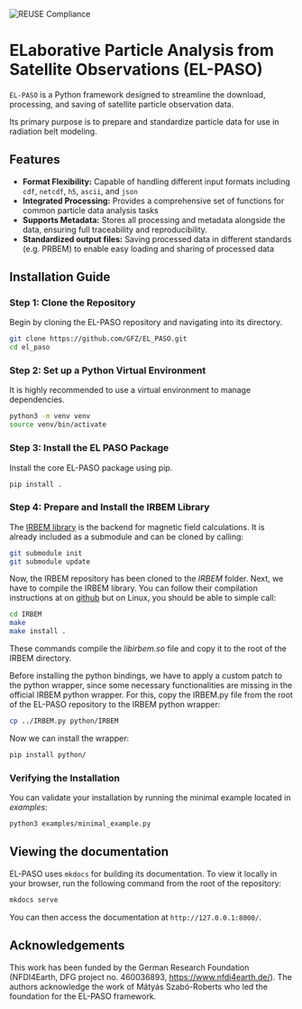 <!--
SPDX-FileCopyrightText: 2025 GFZ Helmholtz Centre for Geosciences

SPDX-License-Identifier: Apache 2.0
-->

![REUSE Compliance](https://img.shields.io/reuse/compliance/:remote)

# ELaborative Particle Analysis from Satellite Observations (EL-PASO)

`EL-PASO` is a Python framework designed to streamline the download, processing, and saving of satellite particle observation data.

Its primary purpose is to prepare and standardize particle data for use in radiation belt modeling.

## Features

- **Format Flexibility:** Capable of handling different input formats including `cdf`, `netcdf`, `h5`, `ascii`, and `json`
- **Integrated Processing:** Provides a comprehensive set of functions for common particle data analysis tasks
- **Supports Metadata:** Stores all processing and metadata alongside the data, ensuring full traceability and reproducibility.
- **Standardized output files:** Saving processed data in different standards (e.g. PRBEM) to enable easy loading and sharing of processed data

## Installation Guide

### Step 1: Clone the Repository

Begin by cloning the EL-PASO repository and navigating into its directory.

```bash
git clone https://github.com/GFZ/EL_PASO.git
cd el_paso
```

### Step 2: Set up a Python Virtual Environment

It is highly recommended to use a virtual environment to manage dependencies.

```bash
python3 -m venv venv
source venv/bin/activate
```

### Step 3: Install the EL PASO Package

Install the core EL-PASO package using pip.

```bash
pip install .
```

### Step 4: Prepare and Install the IRBEM Library

The [IRBEM library](https://github.com/PRBEM/IRBEM) is the backend for magnetic field calculations. It is already included as a submodule and can be cloned by calling:

```bash
git submodule init
git submodule update
```

Now, the IRBEM repository has been cloned to the *IRBEM* folder. Next, we have to compile the IRBEM library. You can follow their compilation instructions at on [github](https://github.com/PRBEM/IRBEM) but on Linux, you should be able to simple call:

```bash
cd IRBEM
make
make install .
```

These commands compile the *libirbem.so* file and copy it to the root of the IRBEM directory.

Before installing the python bindings, we have to apply a custom patch to the python wrapper, since some necessary functionalities are missing in the official IRBEM python wrapper. For this, copy the IRBEM.py file from the root of the EL-PASO repository to the IRBEM python wrapper:

```bash
cp ../IRBEM.py python/IRBEM
```

Now we can install the wrapper:
```bash
pip install python/
```
### Verifying the Installation

You can validate your installation by running the minimal example located in *examples*:

```bash
python3 examples/minimal_example.py
```

## Viewing the documentation

EL-PASO uses `mkdocs` for building its documentation. To view it locally in your browser, run the following command from the root of the repository:

```bash
mkdocs serve
```

You can then access the documentation at `http://127.0.0.1:8000/`.

## Acknowledgements

This work has been funded by the German Research Foundation (NFDI4Earth, DFG project no. 460036893, https://www.nfdi4earth.de/).
The authors acknowledge the work of Mátyás Szabó-Roberts who led the foundation for the EL-PASO framework.
